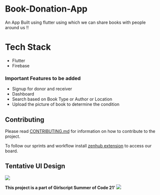 # Book-Donation-App
An App Built using flutter using which we can share books with people around us !!

# Tech Stack
- Flutter
- Firebase

### Important Features to be added
- Signup for donor and receiver
- Dashboard
- Search based on Book Type or Author or Location
- Upload the picture of book to determine the condition

## Contributing 
Please read [CONTRIBUTING.md](CONTRIBUTING.md) for information on how to contribute to the project.

To follow our sprints and workflow install [zenhub extension](https://www.zenhub.com/extension) to access our board.


## Tentative UI Design

![](mock.png)

**This project is a part of Girlscript Summer of Code 21'**
![](https://miro.medium.com/max/1400/1*c4YgRXYQayOVWxV37ourrw.png)


